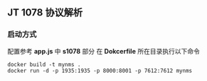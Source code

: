 ## JT 1078 协议解析

### 启动方式

配置参考 **app.js** 中 **s1078** 部分
在 **Dokcerfile** 所在目录执行以下命令

```
docker build -t mynms .
docker run -d -p 1935:1935 -p 8000:8001 -p 7612:7612 mynms
```
